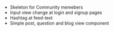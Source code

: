 - Skeleton for Community memebers
- Input view change at login and signup pages
- Hashtag at feed-text
- Simple post, question and blog view component
